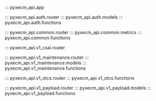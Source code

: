 ::: pyxecm_api.app

::: pyxecm_api.auth.router
::: pyxecm_api.auth.models
::: pyxecm_api.auth.functions

::: pyxecm_api.common.router
::: pyxecm_api.common.metrics
::: pyxecm_api.common.functions

::: pyxecm_api.v1_csai.router

::: pyxecm_api.v1_maintenance.router
::: pyxecm_api.v1_maintenance.models
::: pyxecm_api.v1_maintenance.functions

::: pyxecm_api.v1_otcs.router
::: pyxecm_api.v1_otcs.functions

::: pyxecm_api.v1_payload.router
::: pyxecm_api.v1_payload.models
::: pyxecm_api.v1_payload.functions
